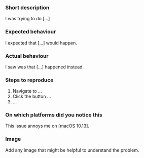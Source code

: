 ### Short description

I was trying to do [...]

### Expected behaviour

I expected that [...] would happen.

### Actual behaviour

I saw was that [...] happened instead.

### Steps to reproduce

1. Navigate to ...
2. Click the button ...
3. ...

### On which platforms did you notice this

This issue annoys me on [macOS 10.13].

### Image

Add any image that might be helpful to understand the problem.
